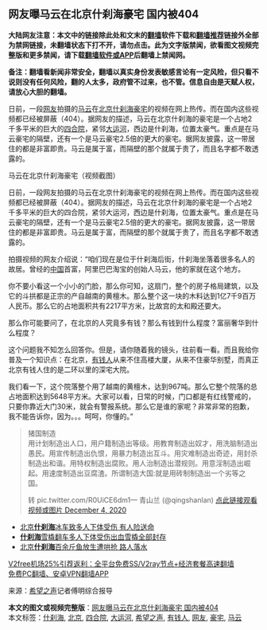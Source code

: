  <h2>网友曝马云在北京什刹海豪宅 国内被404</h2> <p class="notice"><b>大陆网友注意：本文中的链接除此处和文末的<a href="https://github.com/bannedbook/fanqiang" >翻墙</a>软件下载和<a href="https://github.com/killgcd/justmysocks/blob/master/README.md">翻墙推荐</a>链接外全部为禁网链接，未翻墙状态下打不开，请勿点击。此为文字版禁闻，欲看图文视频完整版和更多禁闻，请下载<a href="https://github.com/bannedbook/fanqiang">翻墙软件或APP</a>后翻墙上禁闻网。</p><p>备注：翻墙看新闻非常安全，翻墙以真实身份发表敏感言论有一定风险，但只看不说则没有任何风险，翻的人太多，政府管不过来，也不管。信息自由是天赋人权，请放心大胆的翻墙。</b></p>  <div class="entry"> <p id="summary">日前，一段<a href="https://www.bannedbook.org/bnews/tag/%e7%bd%91%e5%8f%8b/" class="st_tag internal_tag" rel="tag" title="标签 网友 下的日志">网友</a>拍摄的<a href="https://www.bannedbook.org/bnews/tag/%e9%a9%ac%e4%ba%91/" class="st_tag internal_tag" rel="tag" title="标签 马云 下的日志">马云</a>在<a href="https://www.bannedbook.org/bnews/tag/%e5%8c%97%e4%ba%ac/" class="st_tag internal_tag" rel="tag" title="标签 北京 下的日志">北京</a><a href="https://www.bannedbook.org/bnews/tag/%e4%bb%80%e5%88%b9%e6%b5%b7/" class="st_tag internal_tag" rel="tag" title="标签 什刹海 下的日志">什刹海</a><a href="https://www.bannedbook.org/bnews/tag/%e8%b1%aa%e5%ae%85/" class="st_tag internal_tag" rel="tag" title="标签 豪宅 下的日志">豪宅</a>的视频在网上热传。而在国内这些视频都已经被屏蔽（404）。据网友的描述，马云在北京什刹海的豪宅是一个占地2千多平米的巨大的<a href="https://www.bannedbook.org/bnews/tag/%E5%9B%9B%E5%90%88%E9%99%A2/" class="st_tag internal_tag" rel="tag" title="标签 四合院 下的日志">四合院</a>，紧邻<a href="https://www.bannedbook.org/bnews/tag/%E5%A4%A7%E8%BF%90%E6%B2%B3/" class="st_tag internal_tag" rel="tag" title="标签 大运河 下的日志">大运河</a>，西边是什刹海，位置太豪气。重点是在马云豪宅的隔壁，还有一个是马云豪宅2.5倍的更大的豪宅。据网友披露，这一带居住的都是非富即贵。马云是属于富，而隔壁的那个就属于贵了，而且名字都不敢透露的。</p> <p id="conimg">马云在北京什刹海豪宅（视频截图）</p> <p>日前，一段网友拍摄的马云在北京什刹海豪宅的视频在网上热传。而在国内这些视频都已经被屏蔽（404）。据网友的描述，马云在北京什刹海的豪宅是一个占地2千多平米的巨大的四合院，紧邻大运河，西边是什刹海，位置太豪气。重点是在马云豪宅的隔壁，还有一个是马云豪宅2.5倍的更大的豪宅。据网友披露，这一带居住的都是非富即贵。马云是属于富，而隔壁的那个就属于贵了，而且名字都不敢透露的。</p>  <p>拍摄视频的网友介绍说：“咱们现在是位于什刹海后街，什刹海坐落着很多名人的故居。曾经的<span class='wp_keywordlink_affiliate'><a href="https://www.bannedbook.org/" title="中国" target="_blank">中国</a></span>首富，阿里巴巴淘宝的创始人马云，他的家就在这个地方。</p> <p>你不要小看这一个小小的门脸，那么你可知，这扇门，整个的房子格局建筑，以及它的斗拱都是正宗的产自越南的黄檀木。那么整个这一块的木料达到1亿7千9百万人民币。那么它的占地面积共有2217平方米，比故宫的太和殿还要大。</p> <p>那么你可能要问了，在北京的人究竟多有钱？那么有钱到什么程度？富丽奢华到什么程度？</p>  <p>这个问题我不知怎么回答你。但是，请你随着我的镜头，往前看一看。而且我给你普及一个知识点：在北京，<a href="https://www.bannedbook.org/bnews/tag/%E6%9C%89%E9%92%B1%E4%BA%BA/" class="st_tag internal_tag" rel="tag" title="标签 有钱人 下的日志">有钱人</a>从来不住高楼大厦，从来不住豪华别墅，而真正北京有钱人住的是二环以里的深宅大院。</p> <p>我们看一下，这个院落整个用了越南的黄檀木，达到967吨。那么它整个院落的总占地面积达到5648平方米。大家可以看，日常的时候，门口都是有红线警戒的，只要你靠近大门30米，就会有警报系统。那么它是谁的家呢？非常非常的抱歉，我不能告诉你，因为。。。呵呵，你懂的。”</p> <blockquote><p>猪国制造<br />用计划制造出人口，用户籍制造出等级。用教育制造出奴才，用洗脑制造出愚民。用宣传制造出仇恨，用暴力制造出互斗。用灾难制造出奇迹，用封杀制造出和谐。用特权制造出腐败。用人治制造出潜规则。用意淫制造出崛起。用速度制造出豆腐渣。所谓制造大国:就是用砖制制造出一个劣等之国。</p>  <p>转 pic.twitter.com/R0UiCE6dm1— 青山兰 (@qingshanlan) <a href="https://twitter.com/qingshanlan/status/1334722693879504897?ref_src=twsrc%5Etfw">点此链接观看视频或图片 December 4, 2020</a></p></blockquote> <ul class='op-related-articles' title='相关阅读'> <li><a href='https://www.bannedbook.org/bnews/cbnews/20190205/1075945.html' target='_blank'>北京<b>什刹海</b>冰车致多人下体受伤 有人险送命</a></li> <li><a href='https://www.bannedbook.org/bnews/baitai/20190203/1075003.html' target='_blank'><b>什刹海</b>雪橇翻车多人下体受伤出血雪橇全部封存</a></li> <li><a href='https://www.bannedbook.org/bnews/cnnews/aboluonews/20130803/159415.html' target='_blank'>北京<b>什刹海</b>百余斤鱼放生遭哄抢 路人落水</a></li> </ul> <p class="texttj"> <a href="https://github.com/bannedbook/fanqiang/wiki/V2ray%E6%9C%BA%E5%9C%BA" target="_blank">V2free机场25%引荐返利：全平台免费SS/V2ray节点+经济套餐高速翻墙</a><br/> <a href="https://github.com/bannedbook/fanqiang/wiki/%E7%A6%81%E9%97%BB%E7%BD%91%E5%AE%89%E5%8D%93%E7%BF%BB%E5%A2%99%E6%96%B0%E9%97%BBAPP" target="_blank">免费PC翻墙、安卓VPN翻墙APP</a></p><p> 来源：<span class='wp_keywordlink_affiliate'><a href="https://www.soundofhope.org" title="希望之声" target="_blank">希望之声</a></span>记者傅明综合报导 </p><a name='sharetosocial'></a>       <div><b>本文的图文或视频完整版</b>：<a href='https://www.bannedbook.org/bnews/cbnews/20201205/1442436.html'>网友曝马云在北京什刹海豪宅 国内被404</a></div>  </div><!--END ENTRY--> <div class="postfooter"> <div>本文标签：<a href="https://www.bannedbook.org/bnews/tag/%e4%bb%80%e5%88%b9%e6%b5%b7/" rel="tag">什刹海</a>, <a href="https://www.bannedbook.org/bnews/tag/%e5%8c%97%e4%ba%ac/" rel="tag">北京</a>, <a href="https://www.bannedbook.org/bnews/tag/%E5%9B%9B%E5%90%88%E9%99%A2/" rel="tag">四合院</a>, <a href="https://www.bannedbook.org/bnews/tag/%E5%A4%A7%E8%BF%90%E6%B2%B3/" rel="tag">大运河</a>, <a href="https://www.bannedbook.org/bnews/tag/%e5%b8%8c%e6%9c%9b%e4%b9%8b%e5%a3%b0/" rel="tag">希望之声</a>, <a href="https://www.bannedbook.org/bnews/tag/%E6%9C%89%E9%92%B1%E4%BA%BA/" rel="tag">有钱人</a>, <a href="https://www.bannedbook.org/bnews/tag/%e7%bd%91%e5%8f%8b/" rel="tag">网友</a>, <a href="https://www.bannedbook.org/bnews/tag/%e8%b1%aa%e5%ae%85/" rel="tag">豪宅</a>, <a href="https://www.bannedbook.org/bnews/tag/%e9%a9%ac%e4%ba%91/" rel="tag">马云</a></div>  </div><!--END POSTFOOTER--> 